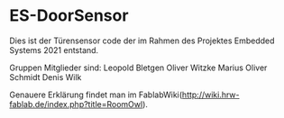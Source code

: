 # ES-DoorSensor
Dies ist der Türensensor code der im Rahmen des Projektes Embedded Systems 2021 entstand.

Gruppen Mitglieder sind:
Leopold Bletgen
Oliver Witzke
Marius Oliver Schmidt
Denis Wilk

Genauere Erklärung findet man im FablabWiki(http://wiki.hrw-fablab.de/index.php?title=RoomOwl).
